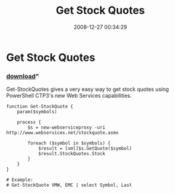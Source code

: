 ﻿---
pid:            752
parent:         0
children:       
poster:         Carter Shanklin
title:          Get Stock Quotes
date:           2008-12-27 00:34:29
format:         posh
---

# Get Stock Quotes

### [download](752.ps1)"

Get-StockQuotes gives a very easy way to get stock quotes using PowerShell CTP3's new Web Services capabilities.

```posh
function Get-StockQuote {
	param($symbols)

	process {
		$s = new-webserviceproxy -uri http://www.webservicex.net/stockquote.asmx

		foreach ($symbol in $symbols) {
			$result = [xml]$s.GetQuote($symbol)
			$result.StockQuotes.Stock
		}
	}
}

# Example:
# Get-StockQuote VMW, EMC | select Symbol, Last
```
